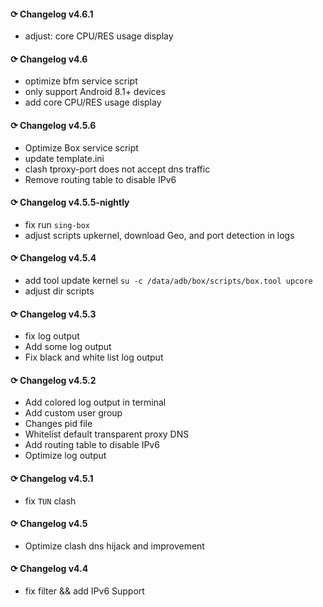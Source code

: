#### ⟳ Changelog v4.6.1
- adjust: core CPU/RES usage display

#### ⟳ Changelog v4.6
- optimize bfm service script
- only support Android 8.1+ devices
- add core CPU/RES usage display

#### ⟳ Changelog v4.5.6
- Optimize Box service script
- update template.ini
- clash tproxy-port does not accept dns traffic
- Remove routing table to disable IPv6

#### ⟳ Changelog v4.5.5-nightly
- fix run `sing-box`
- adjust scripts upkernel, download Geo, and port detection in logs

#### ⟳ Changelog v4.5.4
- add tool update kernel `su -c /data/adb/box/scripts/box.tool upcore`
- adjust dir scripts

#### ⟳ Changelog v4.5.3
- fix log output
- Add some log output
- Fix black and white list log output

#### ⟳ Changelog v4.5.2
- Add colored log output in terminal
- Add custom user group
- Changes pid file
- Whitelist default transparent proxy DNS
- Add routing table to disable IPv6
- Optimize log output

#### ⟳ Changelog v4.5.1
- fix `TUN` clash

#### ⟳ Changelog v4.5
- Optimize clash dns hijack and improvement

#### ⟳ Changelog v4.4
- fix filter && add IPv6 Support
